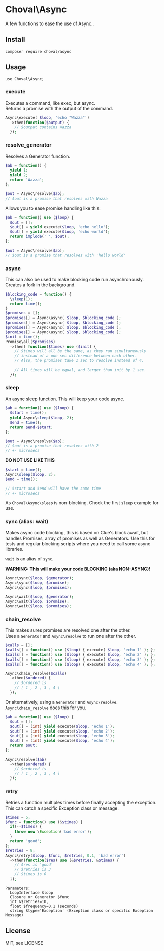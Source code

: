 # Choval\Async

A few functions to ease the use of Async..

## Install

```sh
composer require choval/async
```

## Usage

```
use Choval\Async;
```

### execute

Executes a command, like exec, but async.  
Returns a promise with the output of the command.

```php
Async\execute( $loop, 'echo "Wazza"')
  ->then(function($output) {
    // $output contains Wazza
  });
```

### resolve\_generator

Resolves a Generator function.

```php
$ab = function() {
  yield 1;
  yield 2;
  return 'Wazza';
};

$out = Async\resolve($ab);
// $out is a promise that resolves with Wazza
```

Allows you to ease promise handling like this:

```php
$ab = function() use ($loop) {
  $out = [];
  $out[] = yield execute($loop, 'echo hello');
  $out[] = yield execute($loop, 'echo world');
  return implode(' ', $out);
};

$out = Async\resolve($ab);
// $out is a promise that resolves with 'hello world'
```


### async

This can also be used to make blocking code run asynchronously.  
Creates a fork in the background.


```php
$blocking_code = function() {
  \sleep(1);
  return time();
}
$promises = [];
$promises[] = Async\async( $loop, $blocking_code );
$promises[] = Async\async( $loop, $blocking_code );
$promises[] = Async\async( $loop, $blocking_code );
$promises[] = Async\async( $loop, $blocking_code );
$init = time();
Promise\all($promises)
  ->then( function($times) use ($init) {
    // $times will all be the same, as they ran simultaneously
    // instead of a one sec difference between each other.
    // Also, the promises take 1 sec to resolve instead of 4.

    // All times will be equal, and larger than init by 1 sec.
  });
```

### sleep

An async sleep function. This will keep your code async.

```php
$ab = function() use ($loop) {
  $start = time();
  yield Async\sleep($loop, 2);
  $end = time();
  return $end-$start;
};

$out = Async\resolve($ab);
// $out is a promise that resolves with 2
// +- microsecs
```

**DO NOT USE LIKE THIS**

```php
$start = time();
Async\sleep($loop, 2);
$end = time();

// $start and $end will have the same time
// +- microsecs
```

As `Choval\Async\sleep` is non-blocking. Check the first `sleep` example for use.

### sync (alias: wait)

Makes async code blocking, this is based on Clue's block await, but handles Promises, array of promises as well as Generators.
Use this for tests and regular blocking scripts where you need to call some async libraries.  

`wait` is an alias of `sync`.

**WARNING: This will make your code BLOCKING (aka NON-ASYNC)!**

```php
Async\sync($loop, $generator);
Async\sync($loop, $promise);
Async\sync($loop, $promises);

Async\wait($loop, $generator);
Async\wait($loop, $promise);
Async\wait($loop, $promises);
```


### chain\_resolve

This makes sures promises are resolved one after the other.  
Uses a `Generator` and `Async\resolve` to run one after the other.

```php
$calls = [];
$calls[] = function() use ($loop) { execute( $loop, 'echo 1' ); };
$calls[] = function() use ($loop) { execute( $loop, 'echo 2' ); };
$calls[] = function() use ($loop) { execute( $loop, 'echo 3' ); };
$calls[] = function() use ($loop) { execute( $loop, 'echo 4' ); };

Async\chain_resolve($calls)
  ->then($ordered) {
    // $ordered is
    // [ 1 , 2 , 3 , 4 ]
  });
```

Or alternatively, using a `Generator` and `Async\resolve`.  
`Async\chain_resolve` does this for you.

```php
$ab = function() use ($loop) {
  $out = [];
  $out[] = (int) yield execute($loop, 'echo 1');
  $out[] = (int) yield execute($loop, 'echo 2');
  $out[] = (int) yield execute($loop, 'echo 3');
  $out[] = (int) yield execute($loop, 'echo 4');
  return $out;
};

Async\resolve($ab)
  ->then($ordered) {
    // $ordered is 
    // [ 1 , 2 , 3 , 4 ]
  });
```

### retry

Retries a function multiples times before finally accepting the exception.  
This can catch a specific Exception class or message.

```php
$times = 5;
$func = function() use (&$times) {
  if(--$times) {
    throw new \Exception('bad error');
  }
  return 'good';
};
$retries = 8;
Async\retry($loop, $func, $retries, 0.1, 'bad error')
  ->then(function($res) use (&$retries, &$times) {
    // $res is 'good'
    // $retries is 3
    // $times is 0
  });
```

```
Parameters:
  LoopInterface $loop
  Closure or Generator $func
  int &$retries=10,
  float $frequency=0.1 (seconds)
  string $type='Exception' (Exception class or specific Exception Message)
```

## License

MIT, see LICENSE

